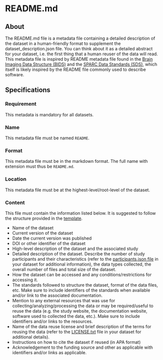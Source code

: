 # README.md

## About
The README.md file is a metadata file containing a detailed description of the dataset in a human-friendly format to supplement the dataset_description.json file. 
You can think about it as a detailed abstract for your dataset, i.e. the first thing that a human reuser of the data will read. This metadata file is inspired by README metadata file found in the [Brain Imaging Data Structure (BIDS)](https://bids-specification.readthedocs.io/) and the [SPARC Data Standards (SDS)](https://docs.sparc.science/docs/overview-of-sparc-dataset-format), which itself is likely inspired by the README file commonly used to describe software.

## Specifications

### Requirement
This metadata is mandatory for all datasets.

### Name
This metadata file must be named `README`.

### Format
This metadata file must be in the markdown format. The full name with extension must thus be `README.md`.

### Location
This metadata file must be at the highest-level/root-level of the dataset.

### Content
This file must contain the information listed below. It is suggested to follow the structure provided in the [template](template). 
- Name of the dataset
- Current version of the dataset
- Date the current version was published
- DOI or other identifier of the dataset
- High-level description of the dataset and the associated study
- Detailed description of the dataset. Describe the number of study participants and their characteristics 
(refer to the [participants.json file](participants_specs.md) in your dataset for additional information), the data types collected, the overall number of files and total size of the dataset.
- How the dataset can be accessed and any conditions/restrictions for accessing it.
- The standards followed to structure the dataset, format of the data files, etc. Make sure to include identifiers of the standards 
when available and/or link to the associated documentation.
- Mention to any external resources that was use for collecting/analyzing/processing the data or may be required/useful to reuse the data
(e.g. the study website, the documentation website, software used to collected the data, etc.). Make sure to include identifiers and/or links to the resources.
- Name of the data reuse license and brief description of the terms for reusing the data (refer to the [LICENSE.txt](license_specs.md) file in your dataset for additional details).
- Instructions on how to cite the dataset if reused (in APA format)
- Acknowledgement to the funding source and other as applicable with identifiers and/or links as applicable.

